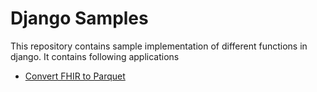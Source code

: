 # Django Samples

This repository contains sample implementation of different functions in django. It contains following applications

- [Convert FHIR to Parquet](https://github.com/muneeb706/django-samples/tree/main/fhir_to_parquet)
